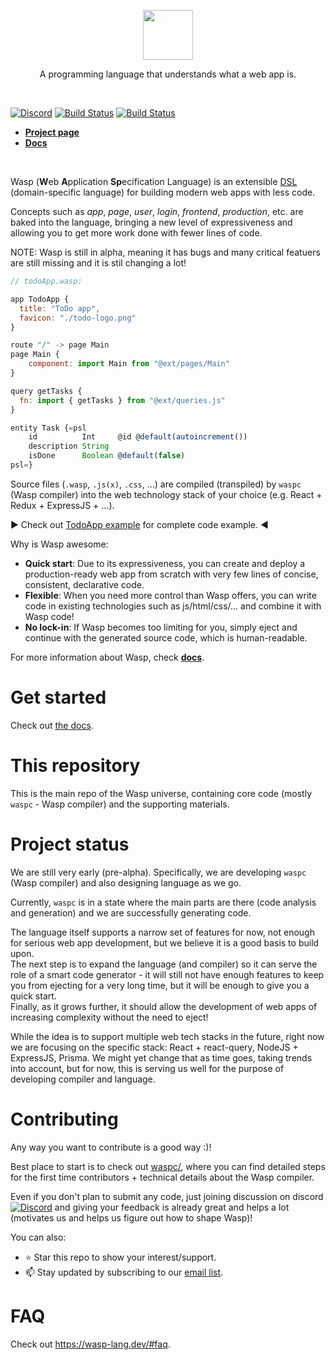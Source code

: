 <p align=center>
  <img height="80px" src="https://user-images.githubusercontent.com/1536647/77317442-78625700-6d0b-11ea-9822-0fb21e557e87.png"/>
</p>

<p align=center> A programming language that understands what a web app is. </p>
<br>

[![Discord](https://img.shields.io/discord/686873244791210014?label=chat%20on%20discord)](https://discord.gg/rzdnErX)
[![Build Status](https://travis-ci.com/wasp-lang/wasp.svg?branch=master)](https://travis-ci.com/wasp-lang/wasp)
[![Build Status](https://ci.appveyor.com/api/projects/status/github/wasp-lang/wasp?branch=master&svg=true)](https://ci.appveyor.com/project/Martinsos/wasp/branch/master)

- [**Project page**](https://wasp-lang.dev)
- [**Docs**](https://wasp-lang.dev/docs)

<br>

Wasp (**W**eb **A**pplication **Sp**ecification Language) is an extensible [DSL](https://en.wikipedia.org/wiki/Domain-specific_language) (domain-specific language) for building modern web apps with less code.

Concepts such as *app*, *page*, *user*, *login*, *frontend*, *production*, etc. are baked into the language, bringing a new level of expressiveness and allowing you to get more work done with fewer lines of code.

NOTE: Wasp is still in alpha, meaning it has bugs and many critical featuers are still missing and it is stil changing a lot!

```js
// todoApp.wasp:

app TodoApp {
  title: "ToDo app",
  favicon: "./todo-logo.png"
}

route "/" -> page Main
page Main {
    component: import Main from "@ext/pages/Main"
}

query getTasks {
  fn: import { getTasks } from "@ext/queries.js"
}

entity Task {=psl
    id          Int     @id @default(autoincrement())
    description String
    isDone      Boolean @default(false)
psl=}
```

Source files (`.wasp`, `.js(x)`, `.css`, ...) are compiled (transpiled) by `waspc` (Wasp compiler) into the web technology stack of your choice (e.g. React + Redux + ExpressJS + ...).

:arrow_forward: Check out [TodoApp example](waspc/examples/todoApp) for complete code example. :arrow_backward:

Why is Wasp awesome:
- **Quick start**: Due to its expressiveness, you can create and deploy a production-ready web app from scratch with very few lines of concise, consistent, declarative code.
- **Flexible**: When you need more control than Wasp offers, you can write code in existing technologies such as js/html/css/... and combine it with Wasp code!
- **No lock-in**: If Wasp becomes too limiting for you, simply eject and continue with the generated source code, which is human-readable.

For more information about Wasp, check [**docs**](https://wasp-lang.dev/docs).

# Get started
Check out [the docs](https://wasp-lang.dev/docs/tutorials/getting-started).

# This repository

This is the main repo of the Wasp universe, containing core code (mostly `waspc` - Wasp compiler) and the supporting materials.

# Project status

We are still very early (pre-alpha). Specifically, we are developing `waspc` (Wasp compiler) and also designing language as we go.

Currently, `waspc` is in a state where the main parts are there (code analysis and generation) and we are successfully generating code.

The language itself supports a narrow set of features for now, not enough for serious web app development, but we believe it is a good basis to build upon.  
The next step is to expand the language (and compiler) so it can serve the role of a smart code generator - it will still not have enough features to keep you from ejecting for a very long time, but it will be enough to give you a quick start.  
Finally, as it grows further, it should allow the development of web apps of increasing complexity without the need to eject!

While the idea is to support multiple web tech stacks in the future, right now we are focusing on the specific stack: React + react-query, NodeJS + ExpressJS, Prisma. We might yet change that as time goes, taking trends into account, but for now, this is serving us well for the purpose of developing compiler and language.


# Contributing

Any way you want to contribute is a good way :)!

Best place to start is to check out [waspc/](waspc/), where you can find detailed steps for the first time contributors + technical details about the Wasp compiler.

Even if you don't plan to submit any code, just joining discussion on discord [![Discord](https://img.shields.io/discord/686873244791210014?label=chat%20on%20discord)](https://discord.gg/rzdnErX) and giving your feedback is already great and helps a lot (motivates us and helps us figure out how to shape Wasp)!

You can also:
 - :star: Star this repo to show your interest/support.
 - :mailbox: Stay updated by subscribing to our [email list](https://wasp-lang.dev#signup).

# FAQ

Check out https://wasp-lang.dev/#faq.
